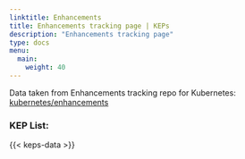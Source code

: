 ```yaml
---
linktitle: Enhancements
title: Enhancements tracking page | KEPs
description: "Enhancements tracking page"
type: docs
menu:
  main:
    weight: 40
---
```


<div class="container  mt-5">
	<div class="mt-2 col-md-12">
		<!-- overview -->
		Data taken from Enhancements tracking repo for Kubernetes:
		<a href="https://github.com/kubernetes/enhancements">kubernetes/enhancements</a>
		<!-- body -->
	</div>
</div>

<div class="container ">
	<h3 class="mt-2 col-md-12">
		KEP List:
	</h3>
</div>

{{< keps-data >}}

